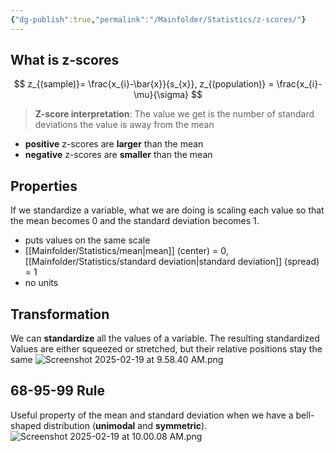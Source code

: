 ```yaml
---
{"dg-publish":true,"permalink":"/Mainfolder/Statistics/z-scores/"}
---
```


## What is z-scores

$$
z_{(sample)}= \frac{x_{i}-\bar{x}}{s_{x}}, z_{(population)} = \frac{x_{i}-\mu}{\sigma}
$$

>**Z-score interpretation**: The value we get is the number of standard deviations the value is away from the mean

- **positive** z-scores are **larger** than the mean
- **negative** z-scores are **smaller** than the mean



## Properties
If we standardize a variable, what we are doing is scaling each value so that the mean becomes 0 and the standard deviation becomes 1.
- puts values on the same scale
- [[Mainfolder/Statistics/mean\|mean]] (center) = 0, [[Mainfolder/Statistics/standard deviation\|standard deviation]] (spread) = 1
- no units

## Transformation
We can **standardize** all the values of a variable. The resulting standardized Values are either squeezed or stretched, but their relative positions stay the same
![Screenshot 2025-02-19 at 9.58.40 AM.png](/img/user/%E9%99%84%E4%BB%B6/Screenshot%202025-02-19%20at%209.58.40%20AM.png)

## 68-95-99 Rule
Useful property of the mean and standard deviation when we have a bell-shaped distribution (**unimodal** and **symmetric**).
![Screenshot 2025-02-19 at 10.00.08 AM.png](/img/user/%E9%99%84%E4%BB%B6/Screenshot%202025-02-19%20at%2010.00.08%20AM.png)